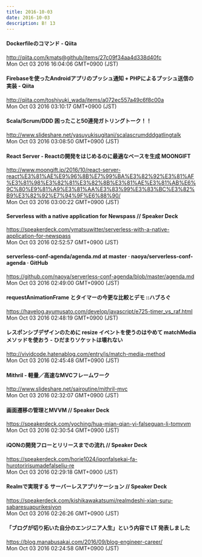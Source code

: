 ```yaml
---
title: 2016-10-03
date: 2016-10-03
description: B! 13
---
```


#### Dockerfileのコマンド - Qiita
http://qiita.com/kmats@github/items/27c09f34aa4d338d40fc<br>
Mon Oct 03 2016 16:04:06 GMT+0900 (JST)<br>


#### Firebaseを使ったAndroidアプリのプッシュ通知 + PHPによるプッシュ送信の実装 - Qiita
http://qiita.com/toshiyuki_wada/items/a072ec557a49c6f8c00a<br>
Mon Oct 03 2016 03:10:17 GMT+0900 (JST)<br>


#### Scala/Scrum/DDD 困ったこと50連発ガトリングトーク！！
http://www.slideshare.net/yasuyukisugitani/scalascrumdddgatlingtalk<br>
Mon Oct 03 2016 03:08:50 GMT+0900 (JST)<br>


#### React Server - Reactの開発をはじめるのに最適なベースを生成 MOONGIFT
http://www.moongift.jp/2016/10/react-server-react%E3%81%AE%E9%96%8B%E7%99%BA%E3%82%92%E3%81%AF%E3%81%98%E3%82%81%E3%82%8B%E3%81%AE%E3%81%AB%E6%9C%80%E9%81%A9%E3%81%AA%E3%83%99%E3%83%BC%E3%82%B9%E3%82%92%E7%94%9F%E6%88%90/<br>
Mon Oct 03 2016 03:00:22 GMT+0900 (JST)<br>


#### Serverless with a native application for Newspass // Speaker Deck
https://speakerdeck.com/ymatsuwitter/serverless-with-a-native-application-for-newspass<br>
Mon Oct 03 2016 02:52:57 GMT+0900 (JST)<br>


#### serverless-conf-agenda/agenda.md at master · naoya/serverless-conf-agenda · GitHub
https://github.com/naoya/serverless-conf-agenda/blob/master/agenda.md<br>
Mon Oct 03 2016 02:49:00 GMT+0900 (JST)<br>


#### requestAnimationFrame とタイマーの今更な比較とデモ ::ハブろぐ
https://havelog.ayumusato.com/develop/javascript/e725-timer_vs_raf.html<br>
Mon Oct 03 2016 02:48:19 GMT+0900 (JST)<br>


#### レスポンシブデザインのために resize イベントを使うのはやめて matchMedia メソッドを使おう - ひだまりソケットは壊れない
http://vividcode.hatenablog.com/entry/js/match-media-method<br>
Mon Oct 03 2016 02:45:48 GMT+0900 (JST)<br>


#### Mithril - 軽量／高速なMVCフレームワーク
http://www.slideshare.net/sairoutine/mithril-mvc<br>
Mon Oct 03 2016 02:32:07 GMT+0900 (JST)<br>


#### 画面遷移の管理とMVVM // Speaker Deck
https://speakerdeck.com/yoching/hua-mian-qian-yi-falseguan-li-tomvvm<br>
Mon Oct 03 2016 02:30:54 GMT+0900 (JST)<br>


#### iQONの開発フローとリリースまでの流れ // Speaker Deck
https://speakerdeck.com/horie1024/iqonfalsekai-fa-hurotoririsumadefalseliu-re<br>
Mon Oct 03 2016 02:29:18 GMT+0900 (JST)<br>


#### Realmで実現する サーバーレスアプリケーション // Speaker Deck
https://speakerdeck.com/kishikawakatsumi/realmdeshi-xian-suru-sabaresuapurikesiyon<br>
Mon Oct 03 2016 02:26:26 GMT+0900 (JST)<br>


#### 「ブログが切り拓いた自分のエンジニア人生」という内容で LT 発表しました
https://blog.manabusakai.com/2016/09/blog-engineer-career/<br>
Mon Oct 03 2016 02:24:58 GMT+0900 (JST)<br>


